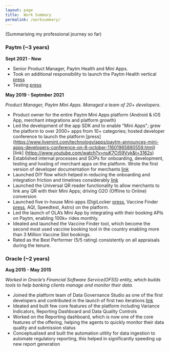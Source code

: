 ```yaml
---
layout: page
title:  Work Summary
permalink: /worksummary/
---
```

(Summarising my professional journey so far)

### Paytm (~3 years) ###

**Sept 2021 - Now**
- Senior Product Manager, Paytm Health and Mini Apps.
- Took on additional responsibility to launch the Paytm Health vertical [press](https://twitter.com/Paytm/status/1479712862746517506)  
- Testing [press](https://www.livemint.com/technology/paytm-users-can-now-create-their-health-id-know-its-benefits-11640596211499.html)


**May 2019 - Septmber 2021**

*Product Manager, Paytm Mini Apps. Managed a team of 20+ developers.*
  - Product owner for the entire Paytm Mini Apps platform (Android & iOS App, merchant integrations and platform growth)
  - Led the development of the app SDK and to enable "Mini Apps"; grew the platform to over 2000+ apps from 10+ categories; hosted developer conference to launch the platform [press] (https://www.livemint.com/technology/apps/paytm-announces-mini-apps-developers-conference-on-8-october-11601965880559.html) [link] (https://www.youtube.com/watch?v=nuK7Ct59Vyk&t=3162s)
  - Established internal processes and SOPs for onboarding, development, testing and hosting of merchant apps on the platform. Wrote the first version of developer documentation for merchants [link](https://business.paytm.com/docs/miniprograms/overview/)
  - Launched DIY flow which helped in reducing the onboarding and integration friction and timelines considerably [link](https://www.youtube.com/watch?v=W0qN81dujfs)
  - Launched the Universal QR reader functionality to allow merchants to link any QR with their Mini Apps; driving O2O (Offline to Online) conversion
  - Launched five in-house Mini-apps (DigiLocker [press](https://www.hindustantimes.com/business/paytm-integrates-digilocker-brings-access-to-documents-on-its-app-101634105338544.html), Vaccine Finder [press](https://www.livemint.com/technology/apps/want-to-book-covid-19-vaccination-slots-on-paytm-here-s-how-11624093960278.html), AQI, Speedtest, Astro) on the platform.
  - Led the launch of OLA’s Mini App by integrating with their booking APIs on Paytm, enabling 100k+ rides monthly.
 - Ideated and launched the Vaccine Finder tool, which become the second most used vaccine booking tool in the country enabling more than 3 Million Vaccine Slot bookings.
 - Rated as the Best Performer (5/5 rating) consistently on all appraisals during the tenure.


### Oracle (~2 years) ###

**Aug 2015 - May 2015**

*Worked in Oracle’s Financial Software Service(OFSS) entity, which builds tools to help banking clients manage and monitor their data.*
  - Joined the platform team of Data Governance Studio as one of the first developers and contributed in the launch of first two iterations [link](https://www.oracle.com/a/ocom/docs/industries/financial-services/ds-ofs-dgrr-3714726.pdf)
  - Ideated and built few core features of the platform including Variance Indicators, Reporting Dashboard and Data Quality Controls 
  - Worked on the Reporting dashboard, which is now one of the core features of the offering, helping the agents to quickly monitor their data quality and submission status
  - Conceptualised and built the automation utitity for data ingestion to automate regulatory reporting, this helped in significantly speeding up new report generation
  
